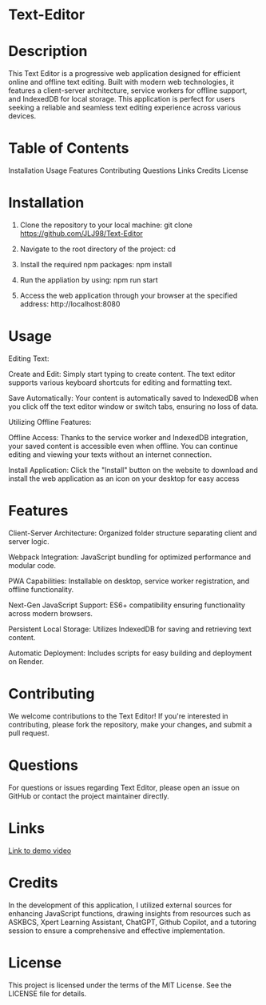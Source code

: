 # Text-Editor

# Description

This Text Editor is a progressive web application designed for efficient online and offline text editing. Built with modern web technologies, it features a client-server architecture, service workers for offline support, and IndexedDB for local storage. This application is perfect for users seeking a reliable and seamless text editing experience across various devices.

# Table of Contents

Installation
Usage
Features
Contributing
Questions
Links
Credits
License 


# Installation

1. Clone the repository to your local machine: git clone <https://github.com/JLJ98/Text-Editor>

2. Navigate to the root directory of the project: cd <Text-Editor>

3. Install the required npm packages: npm install

4. Run the appliation by using: npm run start

5. Access the web application through your browser at the specified address: http://localhost:8080



# Usage

Editing Text:

Create and Edit: Simply start typing to create content. The text editor supports various keyboard shortcuts for editing and formatting text.

Save Automatically: Your content is automatically saved to IndexedDB when you click off the text editor window or switch tabs, ensuring no loss of data.

Utilizing Offline Features:

Offline Access: Thanks to the service worker and IndexedDB integration, your saved content is accessible even when offline. You can continue editing and viewing your texts without an internet connection.

Install Application: 
Click the "Install" button on the website to download and install the web application as an icon on your desktop for easy access

# Features

Client-Server Architecture: Organized folder structure separating client and server logic.

Webpack Integration: JavaScript bundling for optimized performance and modular code.

PWA Capabilities: Installable on desktop, service worker registration, and offline functionality.

Next-Gen JavaScript Support: ES6+ compatibility ensuring functionality across modern browsers.

Persistent Local Storage: Utilizes IndexedDB for saving and retrieving text content.

Automatic Deployment: Includes scripts for easy building and deployment on Render.

# Contributing

We welcome contributions to the Text Editor! If you're interested in contributing, please fork the repository, make your changes, and submit a pull request.

# Questions

For questions or issues regarding Text Editor, please open an issue on GitHub or contact the project maintainer directly.

# Links

[Link to demo video](https://drive.google.com/file/d/1WWHkjpexIQ-gWYVzINNr5suXNgup91sF/view?usp=sharing)

# Credits

In the development of this application, I utilized external sources for enhancing JavaScript functions, drawing insights from resources such as ASKBCS, Xpert Learning Assistant, ChatGPT, Github Copilot, and a tutoring session to ensure a comprehensive and effective implementation.

# License

This project is licensed under the terms of the MIT License. See the LICENSE file for details.